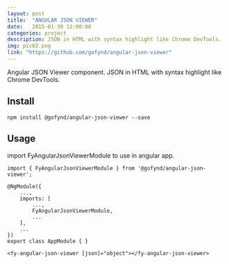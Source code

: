 ```yaml
---
layout: post
title:  "ANGULAR JSON VIEWER"
date:   2015-01-30 12:00:00
categories: project
description: JSON in HTML with syntax highlight like Chrome DevTools.
img: pic02.png
link: "https://github.com/gofynd/angular-json-viewer"
---
```



<p>Angular JSON Viewer component. JSON in HTML with syntax highlight like Chrome DevTools.</p>

<h2 id="install">Install</h2>

<pre><code>npm install @gofynd/angular-json-viewer --save
</code></pre>

<h2 id="usage">Usage</h2>

<p>import FyAngularJsonViewerModule to use in angular app. </p>

<pre><code class="js language-js">import { FyAngularJsonViewerModule } from '@gofynd/angular-json-viewer';

@NgModule({
    ...,
    imports: [
        ...,
        FyAngularJsonViewerModule,
        ...
    ],
    ...
})
export class AppModule { }
</code></pre>

<pre><code class="html language-html">&lt;fy-angular-json-viewer [json]="object"&gt;&lt;/fy-angular-json-viewer&gt;
</code></pre>